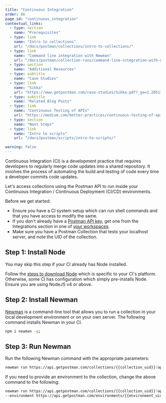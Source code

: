 ```yaml
---
title: "Continuous Integration"
order: 86
page_id: "continuous_integration"
contextual_links:
  - type: section
    name: "Prerequisites"
  - type: link
    name: "Intro to collections"
    url: "/docs/postman/collections/intro-to-collections/"
  - type: link
    name: "Command line integration with Newman"
    url: "/docs/postman/collection-runs/command-line-integration-with-newman/"
  - type: section
    name: "Additional Resources"
  - type: subtitle
    name: "Case Studies"
  - type: link
    name: "Sikka"
    url: "https://www.getpostman.com/case-studies/Sikka.pdf?_ga=2.205138390.754547870.1571851340-1454169035.1570491567"
  - type: subtitle
    name: "Related Blog Posts"
  - type: link
    name: "Continuous Testing of APIs"
    url: "https://medium.com/better-practices/continuous-testing-of-apis-5294552d65ce"
  - type: section
    name: "Next Steps"
  - type: link
    name: "Intro to scripts"
    url: "/docs/postman/scripts/intro-to-scripts/"

warning: false
---
```


Continuous Integration (CI) is a development practice that requires developers to regularly merge code updates into a shared repository. It involves the process of automating the build and testing of code every time a developer commits code updates.

Let's access collections using the Postman API to run inside your Continuous Integration / Continuous Deployment (CI/CD) environments.

Before we get started:

* Ensure you have a CI system setup which can run shell commands and that you have access to modify the same.
* If you don't already have a [Postman API key](https://docs.api.getpostman.com/#authentication), get one from the Integrations section in one of [your workspaces](https://go.postman.co/workspaces/).
* Make sure you have a Postman Collection that tests your localhost server, and note the UID of the collection.

## Step 1: Install Node

You may skip this step if your CI already has Node installed.

Follow the [steps to download Node](https://nodejs.org/en/download/package-manager/) which is specific to your CI's platform. Otherwise, some CI has configuration which simply pre-installs Node. Ensure you are using NodeJS v4 or above.

## Step 2: Install Newman

[Newman](/docs/postman/collection-runs/command-line-integration-with-newman/) is a command-line tool that allows you to run a collection in your local development environment or on your own server. The following command installs Newman in your CI.

```bash
npm i newman -g;
```

## Step 3: Run Newman

Run the following Newman command with the appropriate parameters:

```bash
newman run https://api.getpostman.com/collections/{{collection_uid}}?apikey={{postman-api-key-here}}
```

If you need to provide an environment to the collection, change the above command to the following:

```bash
newman run https://api.getpostman.com/collections/{{collection_uid}}?apikey={{postman-api-key-here}}
--environment https://api.getpostman.com/environments/{{environment_uid}}?apikey={{postman-api-key-here}}
```
